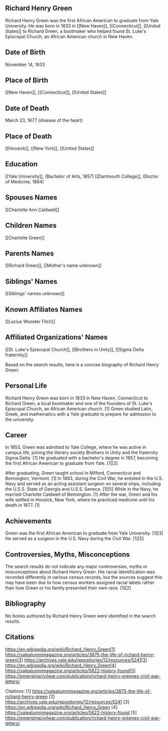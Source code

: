 ## Richard Henry Green
Richard Henry Green was the first African American to graduate from Yale University. He was born in 1833 in [[New Haven]], [[Connecticut]], [[United States]] to Richard Green, a bootmaker who helped found St. Luke's Episcopal Church, an African American church in New Haven.

## Date of Birth
November 14, 1833

## Place of Birth
[[New Haven]], [[Connecticut]], [[United States]]

## Date of Death
March 23, 1877 (disease of the heart)

## Place of Death
[[Hoosick]], [[New York]], [[United States]]

## Education
[[Yale University]], (Bachelor of Arts, 1857)
[[Dartmouth College]], (Doctor of Medicine, 1864)

## Spouses Names
[[Charlotte Ann Caldwell]]

## Children Names
[[Charlotte Green]]

## Parents Names
[[Richard Green]], [[Mother's name unknown]]

## Siblings' Names
[[Siblings' names unknown]]

## Known Affiliates Names
[[Lucius Wooster Fitch]]

## Affiliated Organizations' Names
[[St. Luke's Episcopal Church]], [[Brothers in Unity]], [[Sigma Delta fraternity]]

Based on the search results, here is a concise biography of Richard Henry Green:

## Personal Life
Richard Henry Green was born in 1833 in New Haven, Connecticut to Richard Green, a local bootmaker and one of the founders of St. Luke's Episcopal Church, an African American church. [1] Green studied Latin, Greek, and mathematics with a Yale graduate to prepare for admission to the university. 

## Career
In 1853, Green was admitted to Yale College, where he was active in campus life, joining the literary society Brothers in Unity and the fraternity Sigma Delta. [1] He graduated with a bachelor's degree in 1857, becoming the first African American to graduate from Yale. [1][3] 

After graduating, Green taught school in Milford, Connecticut and Bennington, Vermont. [1] In 1863, during the Civil War, he enlisted in the U.S. Navy and served as an acting assistant surgeon on several ships, including the U.S.S. State of Georgia and U.S.S. Seneca. [1][5] While in the Navy, he married Charlotte Caldwell of Bennington. [1] After the war, Green and his wife settled in Hoosick, New York, where he practiced medicine until his death in 1877. [1]

## Achievements
Green was the first African American to graduate from Yale University. [1][3] He served as a surgeon in the U.S. Navy during the Civil War. [1][5]

## Controversies, Myths, Misconceptions
The search results do not indicate any major controversies, myths or misconceptions about Richard Henry Green. His racial identification was recorded differently in various census records, but the sources suggest this may have been due to how census workers assigned racial labels rather than how Green or his family presented their own race. [1][2]

## Bibliography
No books authored by Richard Henry Green were identified in the search results.

## Citations 
https://en.wikipedia.org/wiki/Richard_Henry_Green[1] https://yalealumnimagazine.org/articles/3875-the-life-of-richard-henry-green[2] https://archives.yale.edu/repositories/12/resources/5241[3] https://en.wikipedia.org/wiki/Richard_Henry_Green[4] https://yalealumnimagazine.org/articles/5622-history-found[5] https://emergingcivilwar.com/publication/richard-henry-greenes-civil-war-letters/

Citations:
[1] https://yalealumnimagazine.org/articles/3875-the-life-of-richard-henry-green
[2] https://archives.yale.edu/repositories/12/resources/5241
[3] https://en.wikipedia.org/wiki/Richard_Henry_Green
[4] https://yalealumnimagazine.org/articles/5622-history-found
[5] https://emergingcivilwar.com/publication/richard-henry-greenes-civil-war-letters/